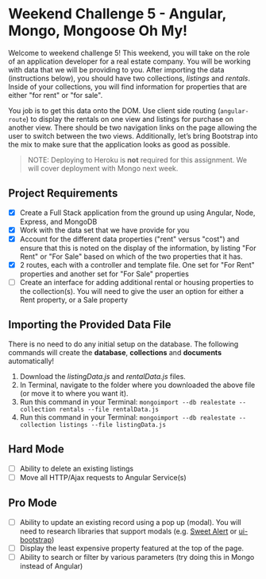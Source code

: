 # Weekend Challenge 5 - Angular, Mongo, Mongoose Oh My!

Welcome to weekend challenge 5! This weekend, you will take on the role of an application developer for a real estate company. You will be working with data that we will be providing to you. After importing the data (instructions below), you should have two collections, *listings* and *rentals*. Inside of your collections, you will find information for properties that are either "for rent" or "for sale".

You job is to get this data onto the DOM. Use client side routing (`angular-route`) to display the rentals on one view and listings for purchase on another view. There should be two navigation links on the page allowing the user to switch between the two views. Additionally, let’s bring Bootstrap into the mix to make sure that the application looks as good as possible.

> NOTE: Deploying to Heroku is **not** required for this assignment. We will cover deployment with Mongo next week.

## Project Requirements

- [x] Create a Full Stack application from the ground up using Angular, Node, Express, and MongoDB
- [x] Work with the data set that we have provide for you
- [x] Account for the different data properties ("rent" versus "cost") and ensure that this is noted on the display of the information, by listing "For Rent" or "For Sale" based on which of the two properties that it has.
- [x] 2 routes, each with a controller and template file. One set for "For Rent" properties and another set for "For Sale" properties
- [ ] Create an interface for adding additional rental or housing properties to the collection(s). You will need to give the user an option for either a Rent property, or a Sale property

## Importing the Provided Data File

There is no need to do any initial setup on the database. The following commands will create the **database**, **collections** and **documents** automatically! 

1. Download the *listingData.js* and *rentalData.js* files.
2. In Terminal, navigate to the folder where you downloaded the above file (or move it to where you want it).
3. Run this command in your Terminal: `mongoimport --db realestate --collection rentals --file rentalData.js`
4. Run this command in your Terminal: `mongoimport --db realestate --collection listings --file listingData.js`


## Hard Mode

- [ ] Ability to delete an existing listings
- [ ] Move all HTTP/Ajax requests to Angular Service(s)

## Pro Mode

- [ ] Ability to update an existing record using a pop up (modal). You will need to research libraries that support modals (e.g. [Sweet Alert](https://sweetalert.js.org/) or [ui-bootstrap](https://angular-ui.github.io/bootstrap/))
- [ ] Display the least expensive property featured at the top of the page.
- [ ] Ability to search or filter by various parameters (try doing this in Mongo instead of Angular)
